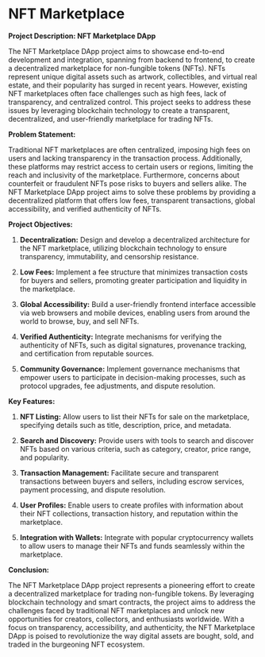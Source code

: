# NFT Marketplace

**Project Description: NFT Marketplace DApp**

The NFT Marketplace DApp project aims to showcase end-to-end development and integration, spanning from backend to frontend, to create a decentralized marketplace for non-fungible tokens (NFTs). NFTs represent unique digital assets such as artwork, collectibles, and virtual real estate, and their popularity has surged in recent years. However, existing NFT marketplaces often face challenges such as high fees, lack of transparency, and centralized control. This project seeks to address these issues by leveraging blockchain technology to create a transparent, decentralized, and user-friendly marketplace for trading NFTs.

**Problem Statement:**

Traditional NFT marketplaces are often centralized, imposing high fees on users and lacking transparency in the transaction process. Additionally, these platforms may restrict access to certain users or regions, limiting the reach and inclusivity of the marketplace. Furthermore, concerns about counterfeit or fraudulent NFTs pose risks to buyers and sellers alike. The NFT Marketplace DApp project aims to solve these problems by providing a decentralized platform that offers low fees, transparent transactions, global accessibility, and verified authenticity of NFTs.

**Project Objectives:**

1. **Decentralization:** Design and develop a decentralized architecture for the NFT marketplace, utilizing blockchain technology to ensure transparency, immutability, and censorship resistance.

2. **Low Fees:** Implement a fee structure that minimizes transaction costs for buyers and sellers, promoting greater participation and liquidity in the marketplace.

3. **Global Accessibility:** Build a user-friendly frontend interface accessible via web browsers and mobile devices, enabling users from around the world to browse, buy, and sell NFTs.

4. **Verified Authenticity:** Integrate mechanisms for verifying the authenticity of NFTs, such as digital signatures, provenance tracking, and certification from reputable sources.

5. **Community Governance:** Implement governance mechanisms that empower users to participate in decision-making processes, such as protocol upgrades, fee adjustments, and dispute resolution.

**Key Features:**

1. **NFT Listing:** Allow users to list their NFTs for sale on the marketplace, specifying details such as title, description, price, and metadata.

2. **Search and Discovery:** Provide users with tools to search and discover NFTs based on various criteria, such as category, creator, price range, and popularity.

3. **Transaction Management:** Facilitate secure and transparent transactions between buyers and sellers, including escrow services, payment processing, and dispute resolution.

4. **User Profiles:** Enable users to create profiles with information about their NFT collections, transaction history, and reputation within the marketplace.

5. **Integration with Wallets:** Integrate with popular cryptocurrency wallets to allow users to manage their NFTs and funds seamlessly within the marketplace.

**Conclusion:**

The NFT Marketplace DApp project represents a pioneering effort to create a decentralized marketplace for trading non-fungible tokens. By leveraging blockchain technology and smart contracts, the project aims to address the challenges faced by traditional NFT marketplaces and unlock new opportunities for creators, collectors, and enthusiasts worldwide. With a focus on transparency, accessibility, and authenticity, the NFT Marketplace DApp is poised to revolutionize the way digital assets are bought, sold, and traded in the burgeoning NFT ecosystem.
